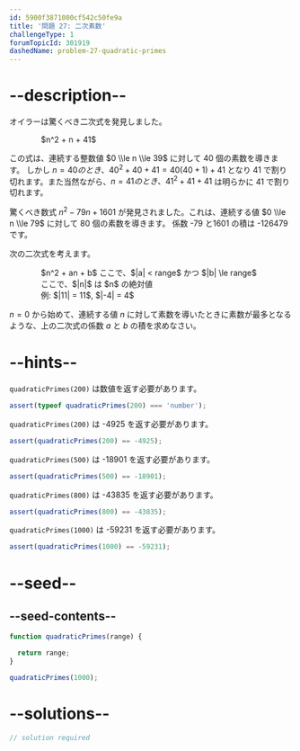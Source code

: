 ```yaml
---
id: 5900f3871000cf542c50fe9a
title: '問題 27: 二次素数'
challengeType: 1
forumTopicId: 301919
dashedName: problem-27-quadratic-primes
---
```


# --description--

オイラーは驚くべき二次式を発見しました。

<div style='margin-left: 4em;'>$n^2 + n + 41$</div>

この式は、連続する整数値 $0 \\le n \\le 39$ に対して 40 個の素数を導きます。 しかし $n = 40 のとき、40^2 + 40 + 41 = 40(40 + 1) + 41$ となり 41 で割り切れます。また当然ながら、$n = 41 のとき、41^2 + 41 + 41$ は明らかに 41 で割り切れます。

驚くべき数式 $n^2 - 79n + 1601$ が発見されました。これは、連続する値 $0 \\le n \\le 79$ に対して 80 個の素数を導きます。 係数 -79 と1601 の積は -126479 です。

次の二次式を考えます。

<div style='margin-left: 4em;'>
  $n^2 + an + b$ ここで、$|a| < range$ かつ $|b| \le range$<br>
 ここで、$|n|$ は $n$ の絶対値<br>
 例: $|11| = 11$, $|-4| = 4$<br>
</div>

$n = 0$ から始めて、連続する値 $n$ に対して素数を導いたときに素数が最多となるような、上の二次式の係数 $a$ と $b$ の積を求めなさい。

# --hints--

`quadraticPrimes(200)` は数値を返す必要があります。

```js
assert(typeof quadraticPrimes(200) === 'number');
```

`quadraticPrimes(200)` は -4925 を返す必要があります。

```js
assert(quadraticPrimes(200) == -4925);
```

`quadraticPrimes(500)` は -18901 を返す必要があります。

```js
assert(quadraticPrimes(500) == -18901);
```

`quadraticPrimes(800)` は -43835 を返す必要があります。

```js
assert(quadraticPrimes(800) == -43835);
```

`quadraticPrimes(1000)` は -59231 を返す必要があります。

```js
assert(quadraticPrimes(1000) == -59231);
```

# --seed--

## --seed-contents--

```js
function quadraticPrimes(range) {

  return range;
}

quadraticPrimes(1000);
```

# --solutions--

```js
// solution required
```
